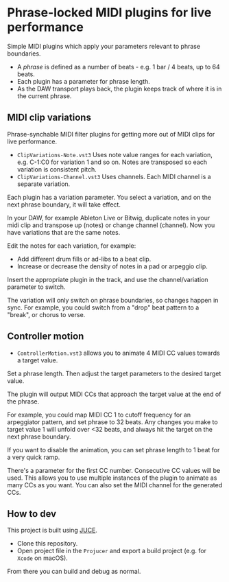 # Phrase-locked MIDI plugins for live performance

Simple MIDI plugins which apply your parameters relevant to phrase boundaries.

- A _phrase_ is defined as a number of beats - e.g. 1 bar / 4 beats, up to 64 beats.
- Each plugin has a parameter for phrase length.
- As the DAW transport plays back, the plugin keeps track of where it is in the current phrase.

## MIDI clip variations
Phrase-synchable MIDI filter plugins for getting more out of MIDI clips for live performance.

- `ClipVariations-Note.vst3` Uses note value ranges for each variation, e.g. C-1:C0 for variation 1 and so on. Notes are transposed so each variation is consistent pitch.
- `ClipVariations-Channel.vst3` Uses channels. Each MIDI channel is a separate variation. 

Each plugin has a variation parameter. You select a variation, and on the next phrase boundary, it will take effect.

In your DAW, for example Ableton Live or Bitwig, duplicate notes in your midi clip and transpose up (notes) or change channel (channel). Now you have variations that are the same notes.

Edit the notes for each variation, for example:

- Add different drum fills or ad-libs to a beat clip.
- Increase or decrease the density of notes in a pad or arpeggio clip. 

Insert the appropriate plugin in the track, and use the channel/variation parameter to switch.

The variation will only switch on phrase boundaries, so changes happen in sync. For example, you could switch from a "drop" beat pattern to a "break", or chorus to verse. 

## Controller motion
- `ControllerMotion.vst3` allows you to animate 4 MIDI CC values towards a target value. 

Set a phrase length. Then adjust the target parameters to the desired target value. 

The plugin will output MIDI CCs that approach the target value at the end of the phrase.

For example, you could map MIDI CC 1 to cutoff frequency for an arpeggiator pattern, and set phrase to 32 beats. Any changes you make to target value 1 will unfold over <32 beats, and always hit the target on the next phrase boundary.

If you want to disable the animation, you can set phrase length to 1 beat for a very quick ramp.

There's a parameter for the first CC number. Consecutive CC values will be used. This allows you to use multiple instances of the plugin to animate as many CCs as you want. You can also set the MIDI channel for the generated CCs.

## How to dev
This project is built using [JUCE](https://juce.com). 

- Clone this repository.
- Open project file in the `Projucer` and export a build project (e.g. for `Xcode` on macOS).

From there you can build and debug as normal.
